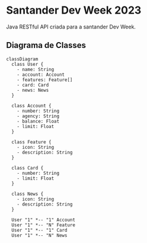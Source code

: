 # Santander Dev Week 2023
Java RESTful API criada para a santander Dev Week.

## Diagrama de Classes 

```mermaid
classDiagram
  class User {
    - name: String
    - account: Account
    - features: Feature[]
    - card: Card
    - news: News
  }

  class Account {
    - number: String
    - agency: String
    - balance: Float
    - limit: Float
  }

  class Feature {
    - icon: String
    - description: String
  }

  class Card {
    - number: String
    - limit: Float
  }

  class News {
    - icon: String
    - description: String
  }

  User "1" *-- "1" Account
  User "1" *-- "N" Feature
  User "1" *-- "1" Card
  User "1" *-- "N" News
```
